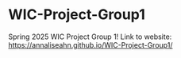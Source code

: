 # WIC-Project-Group1
Spring 2025 WIC Project Group 1!
Link to website: https://annaliseahn.github.io/WIC-Project-Group1/